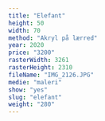 ```yaml
---
title: "Elefant"
height: 50
width: 70
method: "Akryl på lærred"
year: 2020
price: "3200"
rasterWidth: 3261
rasterHeight: 2310
fileName: "IMG_2126.JPG"
medie: "maleri"
show: "yes"
slug: "elefant"
weight: "280"
---
```

